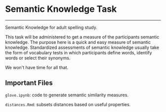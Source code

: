 # Semantic Knowledge Task
-------------------------
Semantic Knowledge for adult spelling study.

This task will be administered to get a measure of 
the participants semantic knowledge. The purpose 
here is a quick and easy measure of semantic knowledge. 
Standardized assessments of semantic knowledge usually 
take the form of vocabulary tests in which participants 
define words, identify words or select their synonyms.

We won't have time for all that.

Important Files
---------------
`glove.ipynb`: code to generate semantic similarity measures.

`distances.Rmd`: subsets distances based on useful properties.
